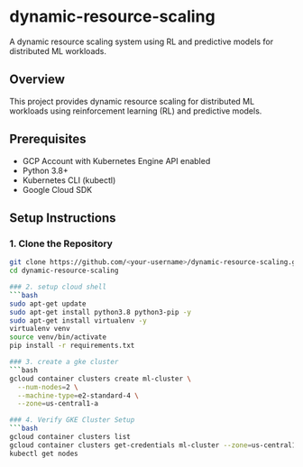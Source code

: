 # dynamic-resource-scaling
A dynamic resource scaling system using RL and predictive models for distributed ML workloads.

## Overview
This project provides dynamic resource scaling for distributed ML workloads using reinforcement learning (RL) and predictive models.

## Prerequisites
- GCP Account with Kubernetes Engine API enabled
- Python 3.8+
- Kubernetes CLI (kubectl)
- Google Cloud SDK

## Setup Instructions

### 1. Clone the Repository
```bash
git clone https://github.com/<your-username>/dynamic-resource-scaling.git
cd dynamic-resource-scaling

### 2. setup cloud shell
```bash
sudo apt-get update
sudo apt-get install python3.8 python3-pip -y
sudo apt-get install virtualenv -y
virtualenv venv
source venv/bin/activate
pip install -r requirements.txt

### 3. create a gke cluster
```bash
gcloud container clusters create ml-cluster \
  --num-nodes=2 \
  --machine-type=e2-standard-4 \
  --zone=us-central1-a

### 4. Verify GKE Cluster Setup
```bash
gcloud container clusters list
gcloud container clusters get-credentials ml-cluster --zone=us-central1-a
kubectl get nodes


